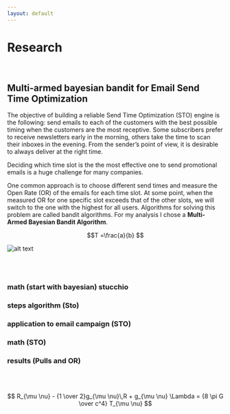 ```yaml
---
layout: default
---
```


# Research

<br>

## Multi-armed bayesian bandit for Email Send Time Optimization

The objective of building a reliable Send Time Optimization (STO) engine is the following: send emails to each of the customers with the best possible timing when the customers are the most receptive. Some subscribers prefer to receive newsletters early in the morning, others take the time to scan their inboxes in the evening.  From the sender’s point of view, it is desirable to always deliver at the right time.

Deciding which time slot is the the most effective one to send promotional emails is a huge challenge for many companies.

One common approach is to choose different send times and measure the Open Rate (OR) of the emails for each time slot. At some point, when the measured OR for one specific slot exceeds that of the other slots, we will switch to the one with the highest for all users. Algorithms for solving this problem are called bandit algorithms. For my analysis I chose a **Multi-Armed Bayesian Bandit Algorithm**.
<br>

$$T =\frac{a}{b} $$


![alt text](https://cdn-images-1.medium.com/max/1600/1*Tt8A6mP98ibBlrlFD5UJxg.png)

<br>
<br>



### math (start with bayesian) stucchio
### steps algorithm (Sto)
### application to email campaign (STO)
### math (STO)
### results (Pulls and OR)



<br>
<br>




$$
R_{\mu \nu} - {1 \over 2}g_{\mu \nu}\,R + g_{\mu \nu} \Lambda =
  {8 \pi G \over c^4} T_{\mu \nu}
$$
